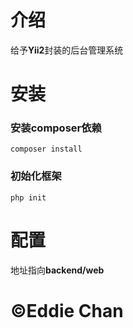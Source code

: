 # 介绍
给予**Yii2**封装的后台管理系统
# 安装
### 安装composer依赖
`composer install`
### 初始化框架
`php init`
# 配置
地址指向**backend/web**
# &copy;Eddie Chan
